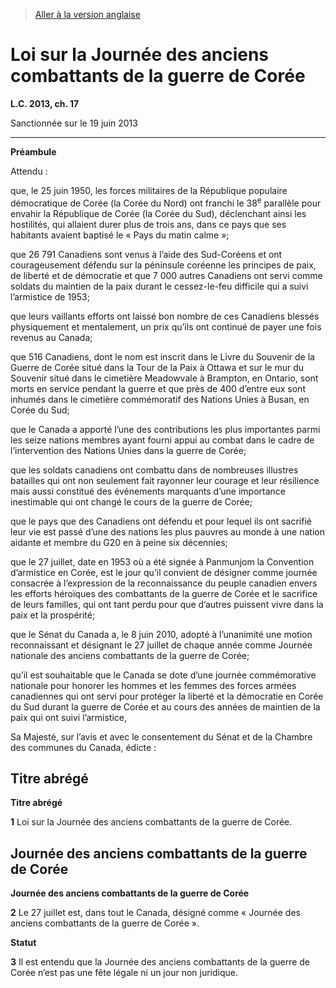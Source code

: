 > [Aller à la version anglaise](/en/Acts/Statutes%20of%20Canada/2013/c.%2017.md)

# Loi sur la Journée des anciens combattants de la guerre de Corée

**L.C. 2013, ch. 17**


Sanctionnée sur le 19 juin 2013

----------




**Préambule**

Attendu :

que, le 25 juin 1950, les forces militaires de la République populaire démocratique de Corée (la Corée du Nord) ont franchi le 38<sup>e</sup> parallèle pour envahir la République de Corée (la Corée du Sud), déclenchant ainsi les hostilités, qui allaient durer plus de trois ans, dans ce pays que ses habitants avaient baptisé le « Pays du matin calme »;

que 26 791 Canadiens sont venus à l’aide des Sud-Coréens et ont courageusement défendu sur la péninsule coréenne les principes de paix, de liberté et de démocratie et que 7 000 autres Canadiens ont servi comme soldats du maintien de la paix durant le cessez-le-feu difficile qui a suivi l’armistice de 1953;

que leurs vaillants efforts ont laissé bon nombre de ces Canadiens blessés physiquement et mentalement, un prix qu’ils ont continué de payer une fois revenus au Canada;

que 516 Canadiens, dont le nom est inscrit dans le Livre du Souvenir de la Guerre de Corée situé dans la Tour de la Paix à Ottawa et sur le mur du Souvenir situé dans le cimetière Meadowvale à Brampton, en Ontario, sont morts en service pendant la guerre et que près de 400 d’entre eux sont inhumés dans le cimetière commémoratif des Nations Unies à Busan, en Corée du Sud;

que le Canada a apporté l’une des contributions les plus importantes parmi les seize nations membres ayant fourni appui au combat dans le cadre de l’intervention des Nations Unies dans la guerre de Corée;

que les soldats canadiens ont combattu dans de nombreuses illustres batailles qui ont non seulement fait rayonner leur courage et leur résilience mais aussi constitué des événements marquants d’une importance inestimable qui ont changé le cours de la guerre de Corée;

que le pays que des Canadiens ont défendu et pour lequel ils ont sacrifié leur vie est passé d’une des nations les plus pauvres au monde à une nation aidante et membre du G20 en à peine six décennies;

que le 27 juillet, date en 1953 où a été signée à Panmunjom la Convention d’armistice en Corée, est le jour qu’il convient de désigner comme journée consacrée à l’expression de la reconnaissance du peuple canadien envers les efforts héroïques des combattants de la guerre de Corée et le sacrifice de leurs familles, qui ont tant perdu pour que d’autres puissent vivre dans la paix et la prospérité;

que le Sénat du Canada a, le 8 juin 2010, adopté à l’unanimité une motion reconnaissant et désignant le 27 juillet de chaque année comme Journée nationale des anciens combattants de la guerre de Corée;

qu’il est souhaitable que le Canada se dote d’une journée commémorative nationale pour honorer les hommes et les femmes des forces armées canadiennes qui ont servi pour protéger la liberté et la démocratie en Corée du Sud durant la guerre de Corée et au cours des années de maintien de la paix qui ont suivi l’armistice,



Sa Majesté, sur l’avis et avec le consentement du Sénat et de la Chambre des communes du Canada, édicte :






## Titre abrégé



**Titre abrégé**

**1** Loi sur la Journée des anciens combattants de la guerre de Corée.




## Journée des anciens combattants de la guerre de Corée



**Journée des anciens combattants de la guerre de Corée**

**2** Le 27 juillet est, dans tout le Canada, désigné comme « Journée des anciens combattants de la guerre de Corée ».




**Statut**

**3** Il est entendu que la Journée des anciens combattants de la guerre de Corée n’est pas une fête légale ni un jour non juridique.


